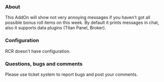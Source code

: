 ### About  
This AddOn will show not very annoying messages if you haven't got all possible bonus roll items on this week. 
By default it prints messages in chat, also it supports data plugins (Titan Panel, Broker).

### Configuration  
RCR doesn't have configuration.

### Questions, bugs and comments  
Please use ticket system to report bugs and post your comments. 
